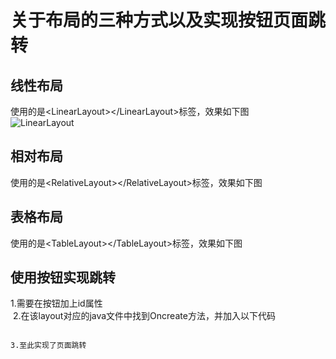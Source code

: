# 关于布局的三种方式以及实现按钮页面跳转  
## 线性布局  
使用的是&lt;LinearLayout&gt;&lt;/LinearLayout&gt;标签，效果如下图  
![LinearLayout]()
## 相对布局  
使用的是&lt;RelativeLayout&gt;&lt;/RelativeLayout&gt;标签，效果如下图
![]()
## 表格布局  
使用的是&lt;TableLayout&gt;&lt;/TableLayout&gt;标签，效果如下图  
![]()
## 使用按钮实现跳转  
1.需要在按钮加上id属性  
![]()
2.在该layout对应的java文件中找到Oncreate方法，并加入以下代码  
```

3.至此实现了页面跳转
